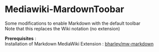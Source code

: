 # Mediawiki-MardownToobar
Some modifications to enable Markdown with the default toolbar  
Note that this replaces the Wiki notation (no extension)

**Prerequisites** :  
Installation of Markdown MediaWiki Extension : [bharley/mw-markdown](https://github.com/wikimedia/mediawiki)
